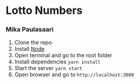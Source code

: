 # Lotto Numbers
### Mika Paulasaari

1. Clone the repo
2. Install [Node](https://nodejs.org/)
3. Open terminal and go to the root folder
4. Install dependencies `yarn install`
5. Start the server `yarn start`
6. Open browser and go to `http://localhost:3000`
